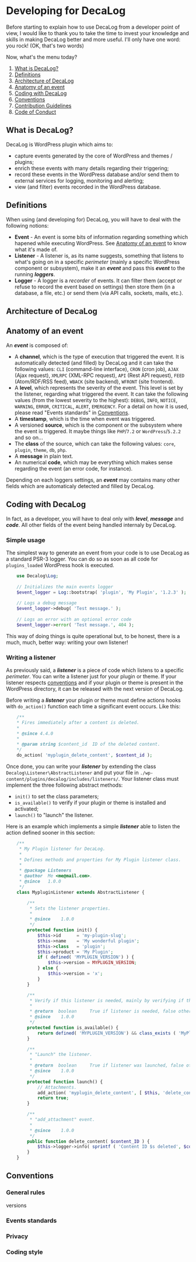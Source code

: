 # Developing for DecaLog

Before starting to explain how to use DecaLog from a developer point of view, I would like to thank you to take the time to invest your knowledge and skills in making DecaLog better and more useful. I'll only have one word: you rock! (OK, that's two words)

Now, what's the menu today?

1. [What is DecaLog?](#what-is-decalog)
2. [Definitions](#definitions)
3. [Architecture of DecaLog](#architecture-of-decalog)
4. [Anatomy of an event](#anatomy-of-an-event)
5. [Coding with DecaLog](#coding-with-decalog)
6. [Conventions](#conventions)
7. [Contribution Guidelines](/CONTRIBUTING.md)
8. [Code of Conduct](/CODE_OF_CONDUCT.md)

## What is DecaLog?
DecaLog is WordPress plugin which aims to:
- capture events generated by the core of WordPress and themes / plugins;
- enrich these events with many details regarding their triggering;
- record these events in the WordPress database and/or send them to external services for logging, monitoring and alerting;
- view (and filter) events recorded in the WordPress database.

## Definitions
When using (and developing for) DecaLog, you will have to deal with the following notions:
- __Event__ - An event is some bits of information regarding something which hapened while executing WordPress. See [Anatomy of an event](#anatomy-of-an-event) to know what it's made of.
- __Listener__ - A listener is, as its name suggests, something that listens to what's going on in a specific _perimeter_ (mainly a specific WordPress component or subsystem), make it an ___event___ and pass this ___event___ to the running ___loggers___.
- __Logger__ - A logger is a _recorder_ of events. It can filter them (accept or refuse to record the event based on settings) then store them (in a database, a file, etc.) or send them (via API calls, sockets, mails, etc.).

## Architecture of DecaLog

## Anatomy of an event
An ___event___ is composed of:
- A __channel__, which is the type of execution that triggered the event. It is automatically detected (and filled) by DecaLog and it can take the following values: `CLI` (command-line interface), `CRON` (cron job), `AJAX` (Ajax request), `XMLRPC` (XML-RPC request), `API` (Rest API request), `FEED` (Atom/RDF/RSS feed), `WBACK` (site backend), `WFRONT` (site frontend).
- A __level__, which represents the severity of the event. This level is set by the listener, regarding what triggered the event. It can take the following values (from the lowest severity to the highest): `DEBUG`, `INFO`, `NOTICE`, `WARNING`, `ERROR`, `CRITICAL`, `ALERT`, `EMERGENCY`. For a detail on how it is used, please read "Events standards" in [Conventions](#conventions).
- A __timestamp__, which is the time when event was triggered.
- A versioned __source__, which is the component or the subsystem where the event is triggered. It maybe things like `PHP`/`7.2` or `WordPress`/`5.2.2` and so on...
- The __class__ of the source, which can take the following values: `core`, `plugin`, `theme`, `db`, `php`.
- A __message__ in plain text.
- An numerical __code__, which may be everything which makes sense regarding the event (an error code, for instance).

Depending on each loggers settings, an ___event___ may contains many other fields which are automaticaly detected and filled by DecaLog.


## Coding with DecaLog
In fact, as a developer, you will have to deal only with ___level___, ___message___ and ___code___. All other fields of the event being handled internaly by DecaLog.

### Simple usage
The simplest way to generate an event from your code is to use DecaLog as a standard PSR-3 logger. You can do so as soon as all code for `plugins_loaded` WordPress hook is executed.
```php
    use Decalog\Log;
    
    // Initializes the main events logger
    $event_logger = Log::bootstrap( 'plugin', 'My Plugin', '1.2.3' );
    
    // Logs a debug message
    $event_logger->debug( 'Test message.' );
    
    // Logs an error with an optional error code
    $event_logger->error( 'Test message.', 404 );

```

This way of doing things is quite operational but, to be honest, there is a much, much, better way: writing your own listener!

### Writing a listener
As previously said, a ___listener___ is a piece of code which listens to a specific _perimeter_. You can write a listener just for your plugin or theme. If your listener respects [conventions](#conventions) and if your plugin or theme is present in the WordPress directory, it can be released with the next version of DecaLog.

Before writing a ___listener___ your plugin or theme must define actions hooks with `do_action()` function each time a significant event occurs. Like this:

```php
    /**
    * Fires immediately after a content is deleted.
    *
    * @since 4.4.0
    *
    * @param string $content_id  ID of the deleted content.
    */
    do_action( 'myplugin_delete_content', $content_id );     
```

Once done, you can write your ___listener___ by extending the class `Decalog\Listener\AbstractListener` and put your file in `./wp-content/plugins/decalog/includes/listeners/`. Your listener class must implement the three following abstract methods:
- `init()` to set the class parameters;
- `is_available()` to verify if your plugin or theme is installed and activated;
- `launch()` to "launch" the listener.

Here is an example which implements a simple ___listener___ able to listen the action defined sooner in this section:

```php
    /**
	 * My Plugin listener for DecaLog.
	 *
	 * Defines methods and properties for My Plugin listener class.
	 *
	 * @package Listeners
	 * @author  Me <me@mail.com>.
	 * @since   1.0.0
	 */
	class MypluginListener extends AbstractListener {

		/**
		 * Sets the listener properties.
		 *
		 * @since    1.0.0
		 */
		protected function init() {
			$this->id      = 'my-plugin-slug';
			$this->name    = 'My wonderful plugin';
			$this->class   = 'plugin';
			$this->product = 'My Plugin';
            if ( defined( 'MYPLUGIN_VERSION') ) {
			    $this->version = MYPLUGIN_VERSION;
            } else {
                $this->version = 'x';
            }
		}

		/**
		 * Verify if this listener is needed, mainly by verifying if the listen plugin/theme is loaded.
		 *
		 * @return  boolean     True if listener is needed, false otherwise.
		 * @since    1.0.0
		 */
		protected function is_available() {
			return defined( 'MYPLUGIN_VERSION') && class_exists ( 'MyPluginClass' );
		}

		/**
		 * "Launch" the listener.
		 *
		 * @return  boolean     True if listener was launched, false otherwise.
		 * @since    1.0.0
		 */
		protected function launch() {
			// Attachments.
			add_action( 'myplugin_delete_content', [ $this, 'delete_content' ], 10, 1 );
			return true;
		}

		/**
		 * "add_attachment" event.
		 *
		 * @since    1.0.0
		 */
		public function delete_content( $content_ID ) {
			$this->logger->info( sprintf ( 'Content ID $s deleted', $content_ID ) );
		}
	}  
```

## Conventions

### General rules
versions

### Events standards

### Privacy

### Coding style
